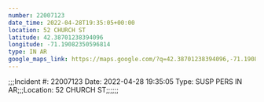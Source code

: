 ```yaml
---
number: 22007123
date_time: 2022-04-28T19:35:05+00:00
location: 52 CHURCH ST
latitude: 42.38701238394096
longitude: -71.19082350596814
type: IN AR
google_maps_link: https://maps.google.com/?q=42.38701238394096,-71.19082350596814
---
```


;;;Incident #: 22007123   Date: 2022-04-28 19:35:05   Type: SUSP PERS IN AR;;;Location: 52 CHURCH ST;;;;;;
